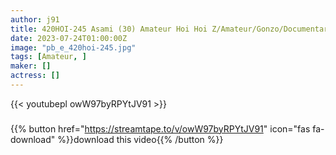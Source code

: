 ```yaml
---
author: j91
title: 420HOI-245 Asami (30) Amateur Hoi Hoi Z/Amateur/Gonzo/Documentary/Neat/Clean/Beautiful Breasts/Older Sister/Electric Massager/Masturbation/Squirting/Facials/Personal Shooting
date: 2023-07-24T01:00:00Z
image: "pb_e_420hoi-245.jpg"
tags: [Amateur, ]
maker: []
actress: []
---
```



{{< youtubepl owW97byRPYtJV91 >}}
###

{{% button href="https://streamtape.to/v/owW97byRPYtJV91" icon="fas fa-download" %}}download this video{{% /button %}}

